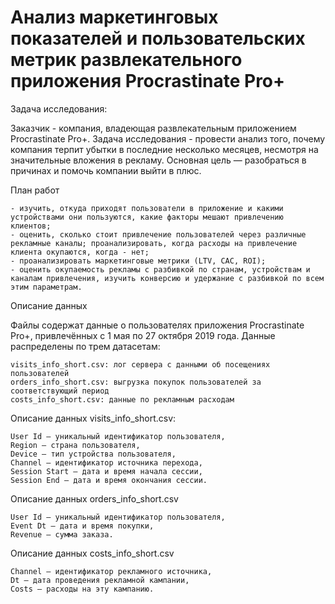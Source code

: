 # **Анализ маркетинговых показателей и пользовательских метрик развлекательного приложения Procrastinate Pro+**

Задача исследования:

Заказчик - компания, владеющая развлекательным приложением Procrastinate Pro+. Задача исследования - провести анализ того, почему компания терпит убытки в последние несколько месяцев, несмотря на значительные вложения в рекламу. Основная цель — разобраться в причинах и помочь компании выйти в плюс.

План работ

    - изучить, откуда приходят пользователи в приложение и какими устройствами они пользуются, какие факторы мешают привлечению клиентов;
    - оценить, сколько стоит привлечение пользователей через различные рекламные каналы; проанализировать, когда расходы на привлечение клиента окупаются, когда - нет;
    - проанализировать маркетинговые метрики (LTV, CAC, ROI);
    - оценить окупаемость рекламы с разбивкой по странам, устройствам и каналам привлечения, изучить конверсию и удержание с разбивкой по всем этим параметрам.

Описание данных

Файлы содержат данные о пользователях приложения Procrastinate Pro+, привлечённых с 1 мая по 27 октября 2019 года. Данные распределены по трем датасетам:

    visits_info_short.csv: лог сервера с данными об посещениях пользователей
    orders_info_short.csv: выгрузка покупок пользователей за соответствующий период
    costs_info_short.csv: данные по рекламным расходам

Описание данных visits_info_short.csv:

    User Id — уникальный идентификатор пользователя,
    Region — страна пользователя,
    Device — тип устройства пользователя,
    Channel — идентификатор источника перехода,
    Session Start — дата и время начала сессии,
    Session End — дата и время окончания сессии.

Описание данных orders_info_short.csv

    User Id — уникальный идентификатор пользователя,
    Event Dt — дата и время покупки,
    Revenue — сумма заказа.

Описание данных costs_info_short.csv

    Channel — идентификатор рекламного источника,
    Dt — дата проведения рекламной кампании,
    Costs — расходы на эту кампанию.

